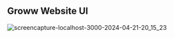 ## Groww Website UI

![screencapture-localhost-3000-2024-04-21-20_15_23](https://github.com/gaurangkeluskar22/Groww-UI/assets/43683829/76c64d68-dcaf-43b0-ad76-b86d940bc653)
